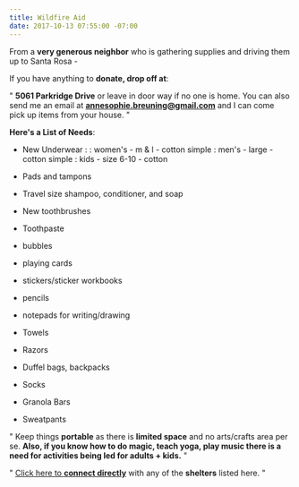 ```yaml
---
title: Wildfire Aid
date: 2017-10-13 07:55:00 -07:00
---
```


From a **very generous neighbor** who is gathering supplies and driving them up to Santa Rosa - 

If you have anything to **donate, drop off at**:

"  **5061 Parkridge Drive** or leave in door way if no one is home. You can also send me an email at **annesophie.breuning@gmail.com** and I can come pick up items from your house.   "


**Here's a List of Needs**:
- New Underwear :
: women's - m & l - cotton simple
: men's - large - cotton simple
: kids - size 6-10 - cotton

- Pads and tampons
- Travel size shampoo, conditioner, and soap
- New toothbrushes
- Toothpaste
- bubbles
- playing cards
- stickers/sticker workbooks
- pencils
- notepads for writing/drawing
- Towels
- Razors
- Duffel bags, backpacks
- Socks
- Granola Bars
- Sweatpants

"  Keep things **portable** as there is **limited space** and no arts/crafts area per se. **Also, if you know how to do magic, teach yoga, play music there is a need for activities being led for adults + kids.**  "

"  [Click here to **connect directly**](https://docs.google.com/document/d/14ZhXDNaL260p5OempaFbCrsYBe_5pvNvDqV7xcwn95s/preview) with any of the **shelters** listed here.  "
 

